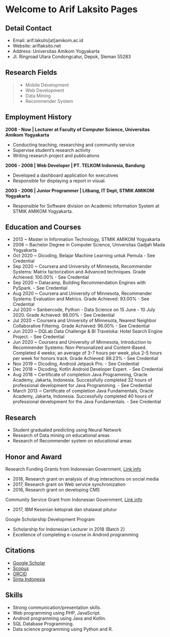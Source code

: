 # Welcome to Arif Laksito Pages

## Detail Contact

- Email: arif.laksito[at]amikom.ac.id
- Website: ariflaksito.net
- Address: Universitas Amikom Yogyakarta
- Jl. Ringroad Utara Condongcatur, Depok, Sleman 55283

## Research Fields
> - Mobile Development
> - Web Development
> - Data Mining
> - Recommender System

## Employment History
**2008 - Now | Lecturer at Faculty of Computer Science, Universitas Amikom Yogyakarta**
- Conducting teaching, researching and community service
- Supervise student’s research activity
- Writing research project and publications

**2006 - 2008 | Web Developer | PT. TELKOM Indonesia, Bandung**
- Developed a dashboard application for executives
- Responsible for displaying a report in visual.

**2003 - 2006 | Junior Programmer | Litbang, IT Dept, STMIK AMIKOM Yogyakarta**
- Responsible for Software division on Academic Information System at STMIK AMIKOM Yogyakarta.

## Education and Courses
- 2013 ~ Master in Information Technology, STMIK AMIKOM Yogyakarta
- 2006 ~ Bachelor Degree in Computer Science, Universitas Gadjah Mada Yogyakarta
- Oct 2020 ~ Dicoding, Belajar Machine Learning untuk Pemula - See Credential
- Sep 2020 ~ Coursera and University of Minnesota, Recommender Systems: Matrix factorization and Advanced techniques. Grade Achieved: 100.00% - See Credential
- Sep 2020 ~ Datacamp, Building Recommendation Engines with PySpark. - See Credential
- Aug 2020 ~ Coursera and University of Minnesota, Recommender Systems: Evaluation and Metrics. Grade Achieved: 93.00% - See Credential
- Jul 2020 ~ Sanbercode, Python - Data Science on 15 June - 10 July 2020. Grade Achieved: 88.00% - See Credential
- Jul 2020 ~ Coursera and University of Minnesota, Nearest Neighbor Collaborative Filtering. Grade Achieved: 96.00% - See Credential
- Jun 2020 ~ DQLab Data Challenge & BI Traveloka: Hotel Search Engine Project. - See Credential
- Jun 2020 ~ Coursera and University of Minnesota, Introduction to Recommender Systems: Non-Personalized and Content-Based. Completed 4 weeks; an average of 3-7 hours per week, plus 2-5 hours per week for honors track. Grade Achieved: 88.23% - See Credential
- Nov 2019 ~ Dicoding, Android Jetpack Pro. - See Credential
- Dec 2018 ~ Dicoding, Kotlin Android Developer Expert. - See Credential
- Aug 2018 ~ Certificate of completion Java Programming, Oracle Academy, Jakarta, Indonesia. Successfully completed 32 hours of professional development for Java Programming. - See Credential
- March 2013 ~ Certificate of completion Java Fundamentals, Oracle Academy, Jakarta, Indonesia. Successfully completed 40 hours of professional development for the Java Fundamentals. - See Credential

## Research
- Student graduated predicting using Neural Network
- Research of Data mining on educational areas
- Research of Recommender system on educational areas

## Honor and Award
Research Funding Grants from Indonesian Government, [Link info](http://sinta.ristekbrin.go.id/authors/detail?id=6098026&view=research)
- 2018, Research grant on analysis of drug interactions on social media
- 2017, Research grant on Web service synchronization
- 2016, Research grant on developing CMS


Community Service Grant from Indonesian Government, [Link info](http://sinta.ristekbrin.go.id/authors/detail?id=6098026&view=services)
- 2017, IBM Kesenian ketoprak dan shalawat pitutur

Google Scholarship Development Program
- Scholarship for Indonesian Lecturer in 2018 (Batch 2)
- Excellence of completing e-course in Android programming

## Citations
- [Google Scholar](https://scholar.google.co.id/citations?user=9zhrw7YAAAAJ&hl=id)
- [Scopus](https://www.scopus.com/authid/detail.uri?authorId=57200217326)
- [ORCID](https://orcid.org/0000-0003-4679-2544)
- [Sinta Indonesia](http://sinta.ristekbrin.go.id/authors/detail?id=6098026&view=overview)

## Skills
- Strong communication/presentation skills.
- Web programming using PHP, JavaScript.
- Android programming using Java and Kotlin.
- SQL Database Programming.
- Data science programming using Python and R.